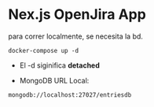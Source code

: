 # Nex.js OpenJira App

para correr localmente, se necesita la bd.
```
docker-compose up -d
```

* El -d siginifica __detached__

* MongoDB URL Local:
```
mongodb://localhost:27027/entriesdb
```